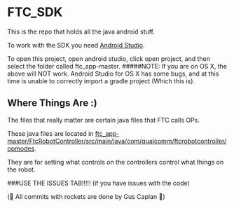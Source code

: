 # FTC_SDK
This is the repo that holds all the java android stuff.

To work with the SDK you need [ Android Studio](https://developer.android.com/sdk/index.html).

To open this project, open android studio, click open project, and then select the folder called ftc_app-master. 
#####NOTE: If you are on OS X, the above will NOT work. Android Studio for OS X has some bugs, and at this time is unable to correctly import a gradle project (Which this is).

## Where Things Are :)
The files that really matter are certain java files that FTC calls OPs.

These java files are located in [ftc_app-master/FtcRobotController/src/main/java/com/qualcomm/ftcrobotcontroller/opmodes](https://github.com/RoboticColonels/FTC_SDK/tree/master/ftc_app-master/FtcRobotController/src/main/java/com/qualcomm/ftcrobotcontroller/opmodes).

They are for setting what controls on the controllers control what things on the robot.

###USE THE ISSUES TAB!!!!!
(if you have issues with the code)

(:rocket: All commits with rockets are done by Gus Caplan :rocket:)
